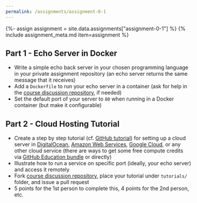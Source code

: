 ```yaml
---
permalink: /assignments/assignment-0-1
---
```


{%- assign assignment = site.data.assignments["assignment-0-1"] %}
{% include assignment_meta.md item=assignment %}

## Part 1 - Echo Server in Docker

* Write a simple echo back server in your chosen programming language in your private assignment repository (an echo server returns the same message that it receives)
* Add a `Dockerfile` to run your echo server in a container (ask for help in the [course discussion repository](https://github.com/cs531-f19/discussions), if needed)
* Set the default port of your server to `80` when running in a Docker container (but make it configurable)

## Part 2 - Cloud Hosting Tutorial

* Create a step by step tutorial (cf. [GitHub tutorial](/slides/lecture-01-github.pdf)) for setting up a cloud server in [DigitalOcean](https://www.digitalocean.com/), [Amazon Web Services](https://aws.amazon.com/), [Google Cloud](https://cloud.google.com/), or any other cloud service (there are ways to get some free compute credits via [GitHub Education bundle](https://education.github.com/students) or directly)
* Illustrate how to run a service on specific port (ideally, your echo server) and access it remotely
* Fork [course discussion repository](https://github.com/cs531-f19/discussions), place your tutorial under `tutorials/` folder, and issue a pull request
* 5 points for the 1st person to complete this, 4 points for the 2nd person, etc.
